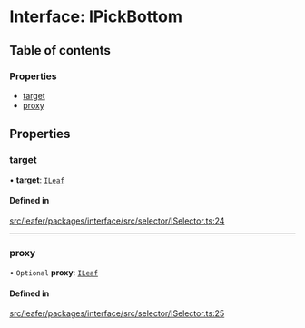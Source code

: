 # Interface: IPickBottom

## Table of contents

### Properties

- [target](IPickBottom.md#target)
- [proxy](IPickBottom.md#proxy)

## Properties

### target

• **target**: [`ILeaf`](ILeaf.md)

#### Defined in

[src/leafer/packages/interface/src/selector/ISelector.ts:24](https://github.com/leaferjs/leafer/blob/d3ec2c9bd49557a0d74aae684f8e3d3d557af194/packages/interface/src/selector/ISelector.ts#L24)

___

### proxy

• `Optional` **proxy**: [`ILeaf`](ILeaf.md)

#### Defined in

[src/leafer/packages/interface/src/selector/ISelector.ts:25](https://github.com/leaferjs/leafer/blob/d3ec2c9bd49557a0d74aae684f8e3d3d557af194/packages/interface/src/selector/ISelector.ts#L25)
